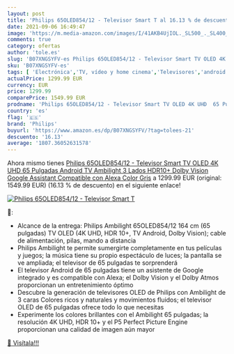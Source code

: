 ```yaml
---
layout: post
title: 'Philips 65OLED854/12 - Televisor Smart T al 16.13 % de descuento'
date: 2021-09-06 16:49:47
image: 'https://m.media-amazon.com/images/I/41AKB4UjIOL._SL500_._SL400_.jpg'
comments: true
category: ofertas
author: 'tole.es'
slug: 'B07XNGSYFV-es Philips 65OLED854/12 - Televisor Smart TV OLED 4K UHD 65...'
sku: 'B07XNGSYFV-es'
tags: [ 'Electrónica','TV, vídeo y home cinema','Televisores','android','philips', ]
actualPrice: 1299.99 EUR
currency: EUR
price: 1299.99
comparePrice: 1549.99 EUR
prodname: 'Philips 65OLED854/12 - Televisor Smart TV OLED 4K UHD  65 Pulgadas  Android TV  Ambilight 3 Lados  HDR10+  Dolby Vision  Google Assistant  Compatible con Alexa  Color Gris'
country: 'es'
flag: '🇪🇸'
brand: 'Philips'
buyurl: 'https://www.amazon.es/dp/B07XNGSYFV/?tag=tolees-21'
descuento: '16.13'
average: '1807.36052631578'
---
```


Ahora mismo tienes [Philips 65OLED854/12 - Televisor Smart TV OLED 4K UHD  65 Pulgadas  Android TV  Ambilight 3 Lados  HDR10+  Dolby Vision  Google Assistant  Compatible con Alexa  Color Gris](https://www.amazon.es/dp/B07XNGSYFV/?tag=tolees-21) a 1299.99 EUR (original: 1549.99 EUR) (16.13 %  de descuento) en el siguiente enlace!

[![Philips 65OLED854/12 - Televisor Smart T](https://m.media-amazon.com/images/I/41AKB4UjIOL._SL500_._SL400_.jpg)](https://www.amazon.es/dp/B07XNGSYFV/?tag=tolees-21)

🔎:

- Alcance de la entrega: Philips Ambilight 65OLED854/12 164 cm (65 pulgadas) TV OLED (4K UHD, HDR 10+, TV Android, Dolby Vision); cable de alimentación, pilas, mando a distancia
- Philips Ambilight te permite sumergirte completamente en tus películas y juegos; la música tiene su propio espectáculo de luces; la pantalla se ve ampliada; el televisor de 65 pulgadas te sorprenderá
- El televisor Android de 65 pulgadas tiene un asistente de Google integrado y es compatible con Alexa; el Dolby Vision y el Dolby Atmos proporcionan un entretenimiento óptimo
- Descubre la generación de televisores OLED de Philips con Ambilight de 3 caras Colores ricos y naturales y movimientos fluidos; el televisor OLED de 65 pulgadas ofrece todo lo que necesitas
- Experimente los colores brillantes con el Ambilight 65 pulgadas; la resolución 4K UHD, HDR 10+ y el P5 Perfect Picture Engine proporcionan una calidad de imagen aún mayor

[🛒 Visítala!!!](https://www.amazon.es/dp/B07XNGSYFV/?tag=tolees-21)
